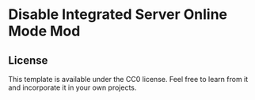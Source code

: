 # Disable Integrated Server Online Mode Mod

## License

This template is available under the CC0 license. Feel free to learn from it and incorporate it in your own projects.

